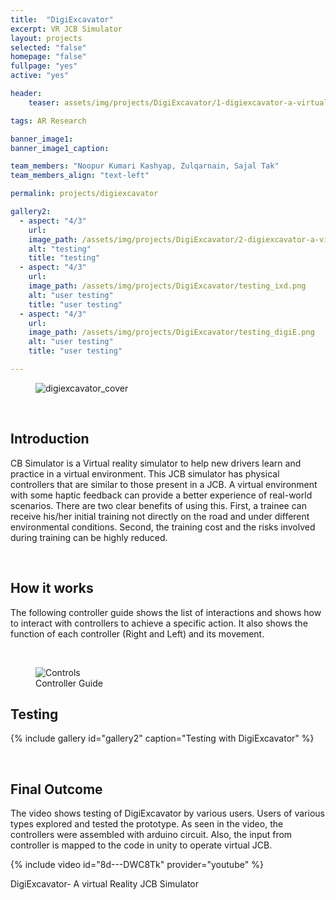 ```yaml
---
title:  "DigiExcavator"
excerpt: VR JCB Simulator
layout: projects
selected: "false"
homepage: "false"
fullpage: "yes"
active: "yes"

header:
    teaser: assets/img/projects/DigiExcavator/1-digiexcavator-a-virtual-reality-jcb-simulator.jpg

tags: AR Research

banner_image1: 
banner_image1_caption:

team_members: "Noopur Kumari Kashyap, Zulqarnain, Sajal Tak"
team_members_align: "text-left"

permalink: projects/digiexcavator

gallery2:
  - aspect: "4/3"
    url:
    image_path: /assets/img/projects/DigiExcavator/2-digiexcavator-a-virtual-reality-jcb-simulator.gif
    alt: "testing"
    title: "testing"
  - aspect: "4/3"
    url:
    image_path: /assets/img/projects/DigiExcavator/testing_ixd.png
    alt: "user testing"
    title: "user testing"
  - aspect: "4/3"
    url:
    image_path: /assets/img/projects/DigiExcavator/testing_digiE.png
    alt: "user testing"
    title: "user testing"

--- 
```


 



<figure class="align-center" style="width:100%;">
  <img src="{{ site.url }}{{ site.baseurl }}/assets/img/projects/DigiExcavator/cover_digi_excavator.jpg" alt="digiexcavator_cover">
</figure>

<br>


## Introduction

CB Simulator is a Virtual reality simulator to help new drivers learn and practice in a virtual environment. This JCB simulator has physical controllers that are similar to those present in a JCB. A virtual environment with some haptic feedback can provide a better experience of real-world scenarios. There are two clear benefits of using this. First, a trainee can receive his/her initial training not directly on the road and under different environmental conditions. Second, the training cost and the risks involved during training can be highly reduced.

<br>

## How it works

The following controller guide shows the list of interactions and shows how to interact with controllers to achieve a specific action. It also shows the function of each controller (Right and Left) and its movement.

<br>

<figure class="align-center" style="width:100%;">
  <img src="{{ site.url }}{{ site.baseurl }}/assets/img/projects/DigiExcavator/controller_digi.jpg" alt="Controls">
  <figcaption>Controller Guide</figcaption>
</figure>

## Testing


{% include gallery id="gallery2" caption="Testing with DigiExcavator" %}

<br>

## Final Outcome

The video shows testing of DigiExcavator by various users. Users of various types explored and tested the prototype. As seen in the video, the controllers were assembled with arduino circuit. Also, the input from controller is mapped to the code in unity to operate virtual JCB.

{% include video id="8d---DWC8Tk" provider="youtube" %}
<figcaption>DigiExcavator- A virtual Reality JCB Simulator</figcaption>

<br> 
